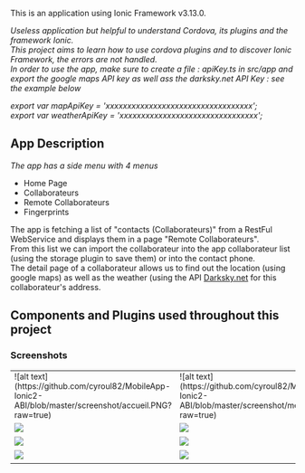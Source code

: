 This is an application using Ionic Framework v3.13.0.

*Useless application but helpful to understand Cordova, its plugins and the framework Ionic.*<br>
*This project aims to learn how to use cordova plugins and to discover Ionic Framework, the errors are not handled.*<br>
*In order to use the app, make sure to create a file : apiKey.ts in src/app and export the google maps API key as well ass the darksky.net API Key : see the example below*<br>

 *export var mapApiKey = 'xxxxxxxxxxxxxxxxxxxxxxxxxxxxxxxxxx';<br>
export var weatherApiKey = 'xxxxxxxxxxxxxxxxxxxxxxxxxxxxxxxx';*

## App Description

*The app has a side menu with 4 menus*<br>
<ul>
  <li>Home Page</li>
  <li>Collaborateurs</li>
  <li>Remote Collaborateurs</li>
  <li>Fingerprints</li>
</ul>

The app is fetching a list of "contacts (Collaborateurs)" from a RestFul WebService and displays them in a page "Remote Collaborateurs".<br>
From this list we can import the collaborateur into the app collaborateur list (using the storage plugin to save them) or into the contact phone.<br>
The detail page of a collaborateur allows us to find out the location (using google maps) as well as the weather (using the API [Darksky.net](https://darksky.net/) for this collaborateur's address.


## Components and Plugins used throughout this project


<h3>Screenshots</h3>
<table>
  <tr>
    <td>
      ![alt text](https://github.com/cyroul82/MobileApp-Ionic2-ABI/blob/master/screenshot/accueil.PNG?raw=true)
    </td>
    <td>
      ![alt text](https://github.com/cyroul82/MobileApp-Ionic2-ABI/blob/master/screenshot/menu.PNG?raw=true)
    </td>
  </tr>
    <tr>
    <td>
      <img src="/Screenshots/sc2.png" width="400"/>
    </td>
    <td>
      <img src="/Screenshots/sc3.png" width="400"/>
    </td>
  </tr>
        <tr>
    <td>
      <img src="/Screenshots/sc4.png" width="400"/>
    </td>
    <td>
      <img src="/Screenshots/sc5.png" width="400"/>
    </td>
  </tr>
        <tr>
    <td>
      <img src="/Screenshots/sc6.png" width="400"/>
    </td>
    <td>
      <img src="/Screenshots/sc7.png" width="400"/>
    </td>
  </tr>
  </table>



